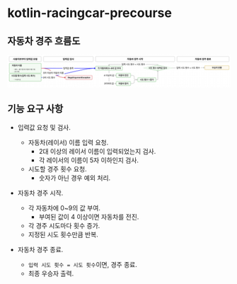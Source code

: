 # kotlin-racingcar-precourse

## 자동차 경주 흐름도
![feature_flow.png](attachment/feature_flow.png)

## 기능 요구 사항
- 입력값 요청 및 검사.
  - 자동차(레이서) 이름 입력 요청.
    - 2대 이상의 레이서 이름이 입력되었는지 검사.
    - 각 레이서의 이름이 5자 이하인지 검사.
  - 시도할 경주 횟수 요청.
    - 숫자가 아닌 경우 예외 처리.

- 자동차 경주 시작.
  - 각 자동차에 0~9의 값 부여.
    - 부여된 값이 4 이상이면 자동차를 전진.
  - 각 경주 시도마다 횟수 증가.
  - 지정된 시도 횟수만큼 반복.
   
- 자동차 경주 종료.
  - `입력 시도 횟수 = 시도 횟수`이면, 경주 종료.
  - 최종 우승자 출력.
